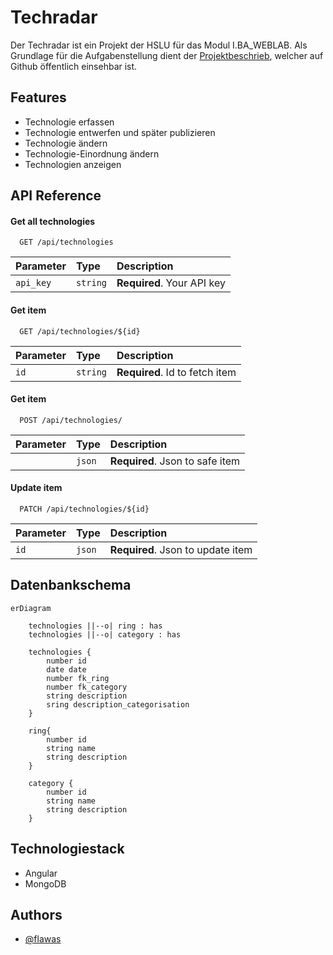 
# Techradar

Der Techradar ist ein Projekt der HSLU für das Modul I.BA_WEBLAB. Als Grundlage für die Aufgabenstellung dient der [Projektbeschrieb](https://github.com/web-programming-lab/web-programming-lab-projekt/blob/main/Technologie-Radar.md), welcher auf Github öffentlich einsehbar ist.

## Features

- Technologie erfassen
- Technologie entwerfen und später publizieren
- Technologie ändern
- Technologie-Einordnung ändern
- Technologien anzeigen
## API Reference

#### Get all technologies

```http
  GET /api/technologies
```

| Parameter | Type     | Description                |
| :-------- | :------- | :------------------------- |
| `api_key` | `string` | **Required**. Your API key |

#### Get item

```http
  GET /api/technologies/${id}
```

| Parameter | Type     | Description                       |
| :-------- | :------- | :-------------------------------- |
| `id`      | `string` | **Required**. Id to fetch item    |

#### Get item

```http
  POST /api/technologies/
```

| Parameter | Type     | Description                       |
| :-------- | :------- | :-------------------------------- |
|           | `json`   | **Required**. Json to safe item   |

#### Update item

```http
  PATCH /api/technologies/${id}
```

| Parameter | Type     | Description                       |
| :-------- | :------- | :-------------------------------- |
| `id`      | `json`   | **Required**. Json to update item |



## Datenbankschema
```mermaid
erDiagram

    technologies ||--o| ring : has
    technologies ||--o| category : has

    technologies {
        number id
        date date
        number fk_ring
        number fk_category
        string description
        sring description_categorisation
    }
    
    ring{
        number id
        string name
        string description
    }

    category {
        number id
        string name
        string description
    }

```

## Technologiestack
- Angular
- MongoDB


## Authors
- [@flawas](https://www.github.com/flawas)

